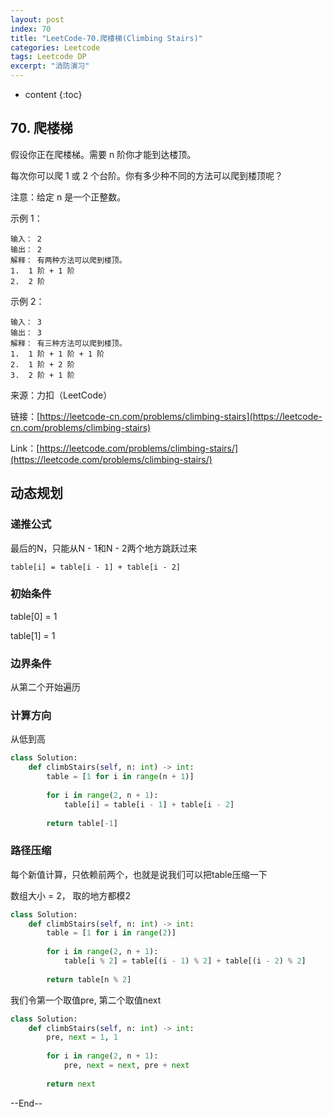 ```yaml
---
layout: post
index: 70
title: "LeetCode-70.爬楼梯(Climbing Stairs)"
categories: Leetcode
tags: Leetcode DP
excerpt: "消防演习"
---
```


* content
{:toc}

## 70. 爬楼梯

假设你正在爬楼梯。需要 n 阶你才能到达楼顶。

每次你可以爬 1 或 2 个台阶。你有多少种不同的方法可以爬到楼顶呢？

注意：给定 n 是一个正整数。

示例 1：

```
输入： 2
输出： 2
解释： 有两种方法可以爬到楼顶。
1.  1 阶 + 1 阶
2.  2 阶
```

示例 2：

```
输入： 3
输出： 3
解释： 有三种方法可以爬到楼顶。
1.  1 阶 + 1 阶 + 1 阶
2.  1 阶 + 2 阶
3.  2 阶 + 1 阶
```

来源：力扣（LeetCode）

链接：[https://leetcode-cn.com/problems/climbing-stairs](https://leetcode-cn.com/problems/climbing-stairs)

Link：[https://leetcode.com/problems/climbing-stairs/](https://leetcode.com/problems/climbing-stairs/)

## 动态规划

### 递推公式

最后的N，只能从N - 1和N - 2两个地方跳跃过来

```
table[i] = table[i - 1] + table[i - 2]
```

### 初始条件

table[0] = 1

table[1] = 1

### 边界条件

从第二个开始遍历

### 计算方向

从低到高

```python
class Solution:
    def climbStairs(self, n: int) -> int:
        table = [1 for i in range(n + 1)]
        
        for i in range(2, n + 1):
            table[i] = table[i - 1] + table[i - 2]
            
        return table[-1]
```

### 路径压缩

每个新值计算，只依赖前两个，也就是说我们可以把table压缩一下

数组大小 = 2， 取的地方都模2

```python
class Solution:
    def climbStairs(self, n: int) -> int:
        table = [1 for i in range(2)]
        
        for i in range(2, n + 1):
            table[i % 2] = table[(i - 1) % 2] + table[(i - 2) % 2]
            
        return table[n % 2]
```

我们令第一个取值pre, 第二个取值next

```python
class Solution:
    def climbStairs(self, n: int) -> int:
        pre, next = 1, 1
        
        for i in range(2, n + 1):
            pre, next = next, pre + next
            
        return next
```

--End--